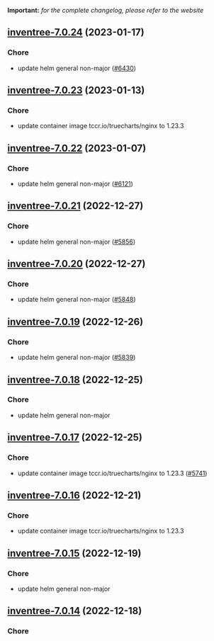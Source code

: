 **Important:**
*for the complete changelog, please refer to the website*




## [inventree-7.0.24](https://github.com/truecharts/charts/compare/inventree-7.0.23...inventree-7.0.24) (2023-01-17)

### Chore

- update helm general non-major ([#6430](https://github.com/truecharts/charts/issues/6430))
  
  


## [inventree-7.0.23](https://github.com/truecharts/charts/compare/inventree-7.0.22...inventree-7.0.23) (2023-01-13)

### Chore

- update container image tccr.io/truecharts/nginx to 1.23.3
  
  


## [inventree-7.0.22](https://github.com/truecharts/charts/compare/inventree-7.0.21...inventree-7.0.22) (2023-01-07)

### Chore

- update helm general non-major ([#6121](https://github.com/truecharts/charts/issues/6121))
  
  


## [inventree-7.0.21](https://github.com/truecharts/charts/compare/inventree-7.0.20...inventree-7.0.21) (2022-12-27)

### Chore

- update helm general non-major ([#5856](https://github.com/truecharts/charts/issues/5856))
  
  


## [inventree-7.0.20](https://github.com/truecharts/charts/compare/inventree-7.0.19...inventree-7.0.20) (2022-12-27)

### Chore

- update helm general non-major ([#5848](https://github.com/truecharts/charts/issues/5848))
  
  


## [inventree-7.0.19](https://github.com/truecharts/charts/compare/inventree-7.0.18...inventree-7.0.19) (2022-12-26)

### Chore

- update helm general non-major ([#5839](https://github.com/truecharts/charts/issues/5839))
  
  


## [inventree-7.0.18](https://github.com/truecharts/charts/compare/inventree-7.0.17...inventree-7.0.18) (2022-12-25)

### Chore

- update helm general non-major
  
  


## [inventree-7.0.17](https://github.com/truecharts/charts/compare/inventree-7.0.16...inventree-7.0.17) (2022-12-25)

### Chore

- update container image tccr.io/truecharts/nginx to 1.23.3 ([#5741](https://github.com/truecharts/charts/issues/5741))
  
  


## [inventree-7.0.16](https://github.com/truecharts/charts/compare/inventree-7.0.15...inventree-7.0.16) (2022-12-21)

### Chore

- update container image tccr.io/truecharts/nginx to 1.23.3
  
  


## [inventree-7.0.15](https://github.com/truecharts/charts/compare/inventree-7.0.14...inventree-7.0.15) (2022-12-19)

### Chore

- update helm general non-major
  
  


## [inventree-7.0.14](https://github.com/truecharts/charts/compare/inventree-7.0.13...inventree-7.0.14) (2022-12-18)

### Chore
